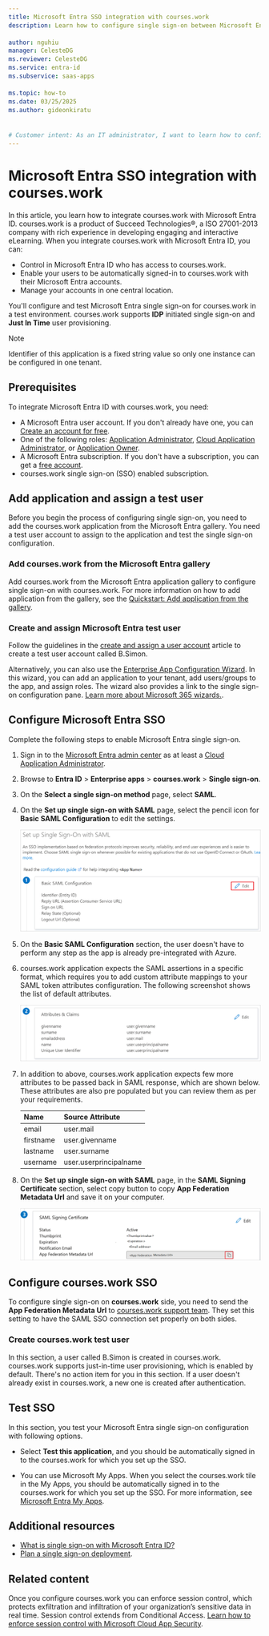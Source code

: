 ```yaml
---
title: Microsoft Entra SSO integration with courses.work
description: Learn how to configure single sign-on between Microsoft Entra ID and courses.work.

author: nguhiu
manager: CelesteDG
ms.reviewer: CelesteDG
ms.service: entra-id
ms.subservice: saas-apps

ms.topic: how-to
ms.date: 03/25/2025
ms.author: gideonkiratu


# Customer intent: As an IT administrator, I want to learn how to configure single sign-on between Microsoft Entra ID and courses.work so that I can control who has access to courses.work, enable automatic sign-in with Microsoft Entra accounts, and manage my accounts in one central location.
---
```


# Microsoft Entra SSO integration with courses.work

In this article, you learn how to integrate courses.work with Microsoft Entra ID. courses.work is a product of Succeed Technologies®, a ISO 27001-2013 company with rich experience in developing engaging and interactive eLearning. When you integrate courses.work with Microsoft Entra ID, you can:

* Control in Microsoft Entra ID who has access to courses.work.
* Enable your users to be automatically signed-in to courses.work with their Microsoft Entra accounts.
* Manage your accounts in one central location.

You'll configure and test Microsoft Entra single sign-on for courses.work in a test environment. courses.work supports **IDP** initiated single sign-on and **Just In Time** user provisioning.

> [!NOTE]
> Identifier of this application is a fixed string value so only one instance can be configured in one tenant.

## Prerequisites

To integrate Microsoft Entra ID with courses.work, you need:

* A Microsoft Entra user account. If you don't already have one, you can [Create an account for free](https://azure.microsoft.com/free/?WT.mc_id=A261C142F).
* One of the following roles: [Application Administrator](/entra/identity/role-based-access-control/permissions-reference#application-administrator), [Cloud Application Administrator](/entra/identity/role-based-access-control/permissions-reference#cloud-application-administrator), or [Application Owner](/entra/fundamentals/users-default-permissions#owned-enterprise-applications).
* A Microsoft Entra subscription. If you don't have a subscription, you can get a [free account](https://azure.microsoft.com/free/).
* courses.work single sign-on (SSO) enabled subscription.

## Add application and assign a test user

Before you begin the process of configuring single sign-on, you need to add the courses.work application from the Microsoft Entra gallery. You need a test user account to assign to the application and test the single sign-on configuration.

<a name='add-courseswork-from-the-azure-ad-gallery'></a>

### Add courses.work from the Microsoft Entra gallery

Add courses.work from the Microsoft Entra application gallery to configure single sign-on with courses.work. For more information on how to add application from the gallery, see the [Quickstart: Add application from the gallery](~/identity/enterprise-apps/add-application-portal.md).

<a name='create-and-assign-azure-ad-test-user'></a>

### Create and assign Microsoft Entra test user

Follow the guidelines in the [create and assign a user account](~/identity/enterprise-apps/add-application-portal-assign-users.md) article to create a test user account called B.Simon.

Alternatively, you can also use the [Enterprise App Configuration Wizard](https://portal.office.com/AdminPortal/home?Q=Docs#/azureadappintegration). In this wizard, you can add an application to your tenant, add users/groups to the app, and assign roles. The wizard also provides a link to the single sign-on configuration pane. [Learn more about Microsoft 365 wizards.](/microsoft-365/admin/misc/azure-ad-setup-guides). 

<a name='configure-azure-ad-sso'></a>

## Configure Microsoft Entra SSO

Complete the following steps to enable Microsoft Entra single sign-on.

1. Sign in to the [Microsoft Entra admin center](https://entra.microsoft.com) as at least a [Cloud Application Administrator](~/identity/role-based-access-control/permissions-reference.md#cloud-application-administrator).
1. Browse to **Entra ID** > **Enterprise apps** > **courses.work** > **Single sign-on**.
1. On the **Select a single sign-on method** page, select **SAML**.
1. On the **Set up single sign-on with SAML** page, select the pencil icon for **Basic SAML Configuration** to edit the settings.

   ![Screenshot shows how to edit Basic SAML Configuration.](common/edit-urls.png "Basic Configuration")

1. On the **Basic SAML Configuration** section, the user doesn't have to perform any step as the app is already pre-integrated with Azure.

1. courses.work application expects the SAML assertions in a specific format, which requires you to add custom attribute mappings to your SAML token attributes configuration. The following screenshot shows the list of default attributes.

	![Screenshot shows the image of attributes configuration.](common/default-attributes.png "Image")

1. In addition to above, courses.work application expects few more attributes to be passed back in SAML response, which are shown below. These attributes are also pre populated but you can review them as per your requirements.

	| Name |  Source Attribute|
	| ---------------|  --------- |
    | email | user.mail |
	| firstname | user.givenname |
	| lastname | user.surname |
	| username | user.userprincipalname |

1. On the **Set up single sign-on with SAML** page, in the **SAML Signing Certificate** section, select copy button to copy **App Federation Metadata Url** and save it on your computer.

	![Screenshot shows the Certificate download link.](common/copy-metadataurl.png "Certificate")

## Configure courses.work SSO

To configure single sign-on on **courses.work** side, you need to send the **App Federation Metadata Url** to [courses.work support team](mailto:support@succeedtech.com). They set this setting to have the SAML SSO connection set properly on both sides.

### Create courses.work test user

In this section, a user called B.Simon is created in courses.work. courses.work supports just-in-time user provisioning, which is enabled by default. There's no action item for you in this section. If a user doesn't already exist in courses.work, a new one is created after authentication.

## Test SSO 

In this section, you test your Microsoft Entra single sign-on configuration with following options.

* Select **Test this application**, and you should be automatically signed in to the courses.work for which you set up the SSO.

* You can use Microsoft My Apps. When you select the courses.work tile in the My Apps, you should be automatically signed in to the courses.work for which you set up the SSO. For more information, see [Microsoft Entra My Apps](/azure/active-directory/manage-apps/end-user-experiences#azure-ad-my-apps).

## Additional resources

* [What is single sign-on with Microsoft Entra ID?](~/identity/enterprise-apps/what-is-single-sign-on.md)
* [Plan a single sign-on deployment](~/identity/enterprise-apps/plan-sso-deployment.md).

## Related content

Once you configure courses.work you can enforce session control, which protects exfiltration and infiltration of your organization’s sensitive data in real time. Session control extends from Conditional Access. [Learn how to enforce session control with Microsoft Cloud App Security](/cloud-app-security/proxy-deployment-aad).
